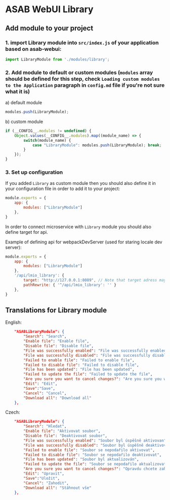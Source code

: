 # ASAB WebUI Library

## Add module to your project

### 1. import Library module into `src/index.js` of your application based on asab-webui:

```js
import LibraryModule from './modules/library';
```

### 2. Add module to default or custom modules (`modules` array should be defined for this step, check `Loading custom modules to the Application` paragraph in `config.md` file if you're not sure what it is)

a) default module
```js
modules.push(LibraryModule);
```

b) custom module
```js
if (__CONFIG__.modules != undefined) {
	Object.values(__CONFIG__.modules).map((module_name) => {
		switch(module_name) {
			case "LibraryModule": modules.push(LibraryModule); break;
		}
	});
}
```

### 3. Set up configuration

If you added `Library` as custom module then you should also define it in your configuration file in order to add it to your project:
```js
module.exports = {
	app: {
		modules: ["LibraryModule"]
	},
}
```

In order to connect microservice with `Library` module you should also define target for api.

Example of defining api for webpackDevServer (used for staring locale dev server):
```js
module.exports = {
	app: {
		modules: ["LibraryModule"]
	},
	'/api/lmio_library': {
		target: "http://127.0.0.1:8089", // Note that target adress may differ base on address where microservice is running
		pathRewrite: { '^/api/lmio_library': '' }
	},
}
```

## Translations for Library module

English:
```json
	"ASABLibraryModule": {
		"Search": "Search",
		"Enable file": "Enable file",
		"Disable file": "Disable file",
		"File was successfully enabled": "File was successfully enabled",
		"File was successfully disabled": "File was successfully disabled",
		"Failed to enable file": "Failed to enable file",
		"Failed to disable file": "Failed to disable file",
		"File has been updated": "File has been updated",
		"Failed to update the file": "Failed to update the file",
		"Are you sure you want to cancel changes?": "Are you sure you want to cancel changes?",
		"Edit": "Edit",
		"Save":"Save",
		"Cancel": "Cancel",
		"Download all": "Download all"
	},
```

Czech:
```json
	"ASABLibraryModule": {
		"Search": "Hledat",
		"Enable file": "Aktivovat soubor",
		"Disable file": "Deaktivovat soubor",
		"File was successfully enabled": "Soubor byl úspěšně aktivovan",
		"File was successfully disabled": "Soubor byl úspěšně deaktivovan",
		"Failed to enable file": "Soubor se nepodařilo aktivovat",
		"Failed to disable file": "Soubor se nepodařilo deaktivovat",
		"File has been updated": "Soubor byl aktualizován",
		"Failed to update the file": "Soubor se nepodařilo aktualizovat",
		"Are you sure you want to cancel changes?": "Opravdu chcete zahodit změny?",
		"Edit": "Upravit",
		"Save":"Uložit",
		"Cancel": "Zahodit",
		"Download all": "Stáhnout vše"
	},
```